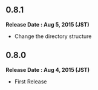 ## 0.8.1
**Release Date : Aug 5, 2015 (JST)**
- Change the directory structure

## 0.8.0
**Release Date : Aug 4, 2015 (JST)**
- First Release
